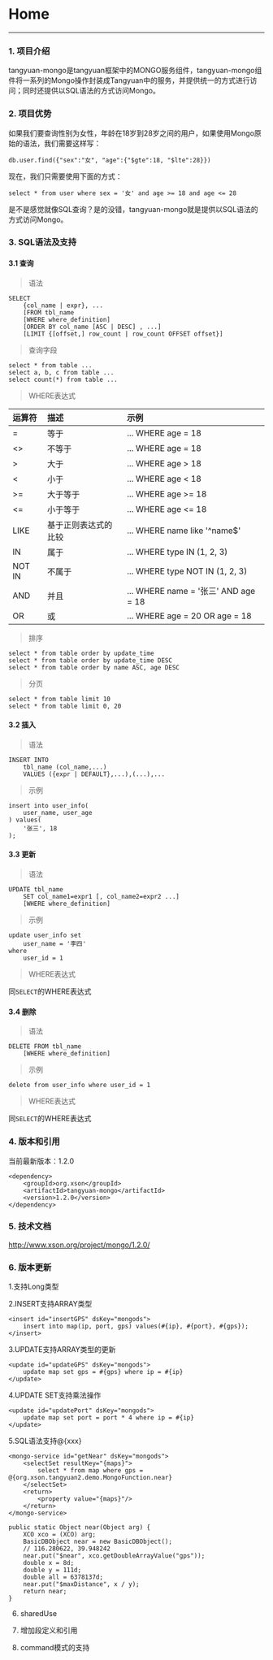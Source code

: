 # Home
------

### 1. 项目介绍

tangyuan-mongo是tangyuan框架中的MONGO服务组件，tangyuan-mongo组件将一系列的Mongo操作封装成Tangyuan中的服务，并提供统一的方式进行访问；同时还提供以SQL语法的方式访问Mongo。


### 2. 项目优势

如果我们要查询性别为女性，年龄在18岁到28岁之间的用户，如果使用Mongo原始的语法，我们需要这样写：

	db.user.find({"sex":"女", "age":{"$gte":18, "$lte":28}})

现在，我们只需要使用下面的方式：

	select * from user where sex = '女' and age >= 18 and age <= 28

是不是感觉就像SQL查询？是的没错，tangyuan-mongo就是提供以SQL语法的方式访问Mongo。


### 3. SQL语法及支持

#### 3.1 查询

> 语法

	SELECT
	    {col_name | expr}, ...
	    [FROM tbl_name
	    [WHERE where_definition]
	    [ORDER BY col_name [ASC | DESC] , ...]
	    [LIMIT {[offset,] row_count | row_count OFFSET offset}]

> 查询字段

	select * from table ...
	select a, b, c from table ...
	select count(*) from table ...

> WHERE表达式
	
| 运算符 | 描述 | 示例 |
| :-- | :--| :-- |
| = | 等于 | ... WHERE age = 18 |
| <> | 不等于 | ... WHERE age = 18 |
| > | 大于 | ... WHERE age > 18 |
| < | 小于 | ... WHERE age < 18 |
| >= | 大于等于 | ... WHERE age >= 18 |
| <= | 小于等于 | ... WHERE age <= 18 |
| LIKE | 基于正则表达式的比较 | ... WHERE name like '^name$' |
| IN | 属于 | ... WHERE type IN (1, 2, 3) |
| NOT IN | 不属于 | ... WHERE type NOT IN (1, 2, 3) |
| AND | 并且 | ... WHERE name = '张三' AND age = 18 |
| OR | 或 | ... WHERE age = 20 OR age = 18 |

> 排序
	
	select * from table order by update_time
	select * from table order by update_time DESC
	select * from table order by name ASC, age DESC

> 分页

	select * from table limit 10
	select * from table limit 0, 20

#### 3.2 插入

> 语法

	INSERT INTO
	    tbl_name (col_name,...)
	    VALUES ({expr | DEFAULT},...),(...),...

> 示例

	insert into user_info(
		user_name, user_age
	) values(
		'张三', 18
	);

#### 3.3 更新

> 语法

	UPDATE tbl_name
	    SET col_name1=expr1 [, col_name2=expr2 ...]
	    [WHERE where_definition]

> 示例

	update user_info set
		user_name = '李四'
	where
		user_id = 1

> WHERE表达式

同`SELECT`的WHERE表达式

#### 3.4 删除

> 语法

	DELETE FROM tbl_name
	    [WHERE where_definition]

> 示例

	delete from user_info where user_id = 1

> WHERE表达式

同`SELECT`的WHERE表达式

### 4. 版本和引用

当前最新版本：1.2.0

	<dependency>
	    <groupId>org.xson</groupId>
	    <artifactId>tangyuan-mongo</artifactId>
	    <version>1.2.0</version>
	</dependency>
	
### 5. 技术文档

<http://www.xson.org/project/mongo/1.2.0/>

### 6. 版本更新

1.支持Long类型

2.INSERT支持ARRAY类型

	<insert id="insertGPS" dsKey="mongods">
		insert into map(ip, port, gps) values(#{ip}, #{port}, #{gps});
	</insert>

3.UPDATE支持ARRAY类型的更新

	<update id="updateGPS" dsKey="mongods">
		update map set gps = #{gps} where ip = #{ip}
	</update>

4.UPDATE SET支持乘法操作

	<update id="updatePort" dsKey="mongods">
		update map set port = port * 4 where ip = #{ip}
	</update>

5.SQL语法支持@{xxx}

	<mongo-service id="getNear" dsKey="mongods">
		<selectSet resultKey="{maps}">
			select * from map where gps = @{org.xson.tangyuan2.demo.MongoFunction.near}
		</selectSet>
		<return>
			<property value="{maps}"/>
		</return>
	</mongo-service>
	
	public static Object near(Object arg) {
		XCO xco = (XCO) arg;
		BasicDBObject near = new BasicDBObject();
		// 116.280622, 39.948242
		near.put("$near", xco.getDoubleArrayValue("gps"));
		double x = 8d;
		double y = 111d;
		double all = 6378137d;
		near.put("$maxDistance", x / y);
		return near;
	}	
	
6. sharedUse

7. 增加段定义和引用

8. command模式的支持